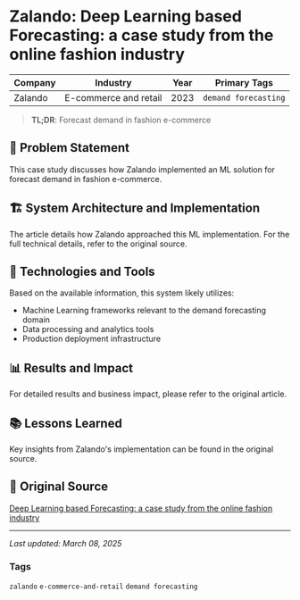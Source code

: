 # Zalando: Deep Learning based Forecasting: a case study from the online fashion industry

| Company | Industry | Year | Primary Tags | 
|---------|----------|------|--------------|
| Zalando | E-commerce and retail | 2023 | `demand forecasting` |

> **TL;DR**: Forecast demand in fashion e-commerce

## 📝 Problem Statement

This case study discusses how Zalando implemented an ML solution for forecast demand in fashion e-commerce.

## 🏗️ System Architecture and Implementation

The article details how Zalando approached this ML implementation. For the full technical details, refer to the original source.

## 🔧 Technologies and Tools

Based on the available information, this system likely utilizes:

- Machine Learning frameworks relevant to the demand forecasting domain
- Data processing and analytics tools
- Production deployment infrastructure

## 📊 Results and Impact

For detailed results and business impact, please refer to the original article.

## 📚 Lessons Learned

Key insights from Zalando's implementation can be found in the original source.

## 🔗 Original Source

[Deep Learning based Forecasting: a case study from the online fashion industry](https://arxiv.org/abs/2305.14406)

---

*Last updated: March 08, 2025*

### Tags

`zalando` `e-commerce-and-retail` `demand forecasting`
